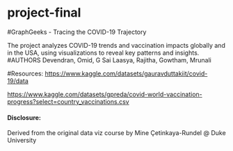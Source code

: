 # project-final

#GraphGeeks - Tracing the COVID-19 Trajectory

The project analyzes COVID-19 trends and vaccination impacts globally and in the USA, using visualizations to reveal key patterns and insights.
#AUTHORS
Devendran, Omid, G Sai Laasya, Rajitha, Gowtham, Mrunali

#Resources:
https://www.kaggle.com/datasets/gauravduttakiit/covid-19/data

https://www.kaggle.com/datasets/gpreda/covid-world-vaccination-progress?select=country_vaccinations.csv

#### Disclosure:
Derived from the original data viz course by Mine Çetinkaya-Rundel @ Duke University
